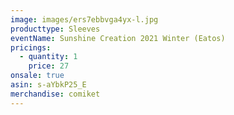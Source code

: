 ```yaml
---
image: images/ers7ebbvga4yx-l.jpg
producttype: Sleeves
eventName: Sunshine Creation 2021 Winter (Eatos)
pricings:
  - quantity: 1
    price: 27
onsale: true
asin: s-aYbkP25_E
merchandise: comiket
---
```

